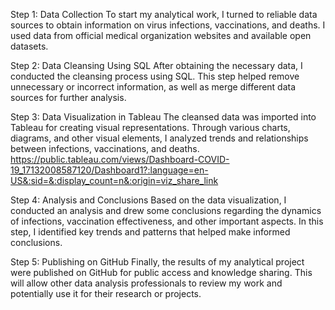 Step 1: Data Collection
To start my analytical work, I turned to reliable data sources to obtain information on virus infections, vaccinations, and deaths. I used data from official medical organization websites and available open datasets.

Step 2: Data Cleansing Using SQL
After obtaining the necessary data, I conducted the cleansing process using SQL. This step helped remove unnecessary or incorrect information, as well as merge different data sources for further analysis.

Step 3: Data Visualization in Tableau
The cleansed data was imported into Tableau for creating visual representations. Through various charts, diagrams, and other visual elements, I analyzed trends and relationships between infections, vaccinations, and deaths.
https://public.tableau.com/views/Dashboard-COVID-19_17132008587120/Dashboard1?:language=en-US&:sid=&:display_count=n&:origin=viz_share_link

Step 4: Analysis and Conclusions
Based on the data visualization, I conducted an analysis and drew some conclusions regarding the dynamics of infections, vaccination effectiveness, and other important aspects. In this step, I identified key trends and patterns that helped make informed conclusions.

Step 5: Publishing on GitHub
Finally, the results of my analytical project were published on GitHub for public access and knowledge sharing. This will allow other data analysis professionals to review my work and potentially use it for their research or projects.
